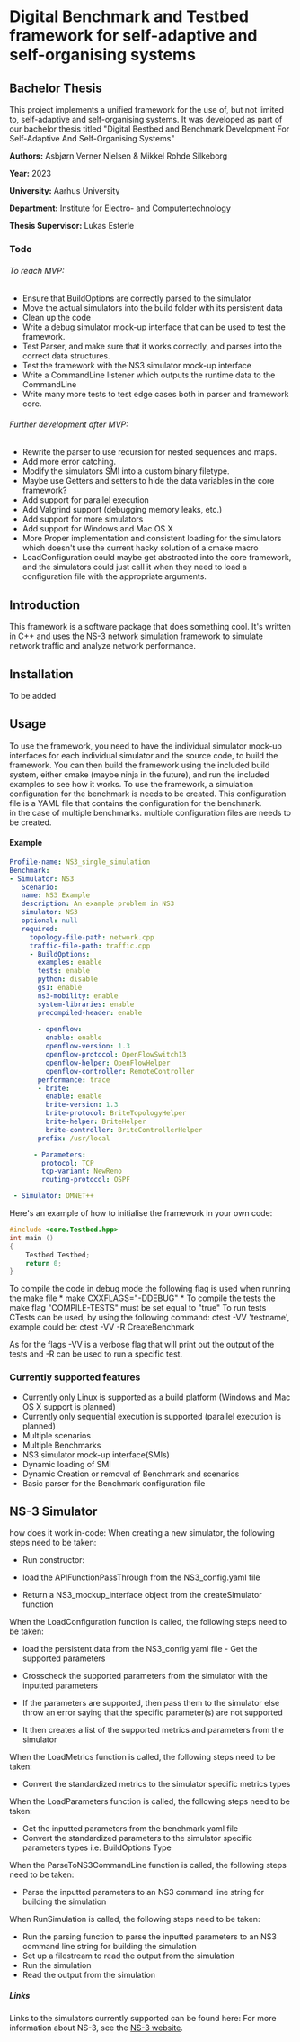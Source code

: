 # Digital Benchmark and Testbed framework for self-adaptive and self-organising systems

## Bachelor Thesis

This project implements a unified framework for the use of, but not limited to, self-adaptive and self-organising systems.
It was developed as part of our bachelor thesis titled "Digital Bestbed and Benchmark Development For Self-Adaptive And Self-Organising Systems"

**Authors:** Asbjørn Verner Nielsen & Mikkel Rohde Silkeborg 

**Year:** 2023

**University:** Aarhus University  

**Department:** Institute for Electro- and Computertechnology

**Thesis Supervisor:**  Lukas Esterle


### Todo

###### To reach MVP:
- Ensure that BuildOptions are correctly parsed to the simulator
- Move the actual simulators into the build folder with its persistent data 
- Clean up the code
- Write a debug simulator mock-up interface that can be used to test the framework. 
- Test Parser, and make sure that it works correctly, and parses into the correct data structures.
- Test the framework with the NS3 simulator mock-up interface
- Write a CommandLine listener which outputs the runtime data to the CommandLine
- Write many more tests to test edge cases both in parser and framework core.


###### Further development after MVP:
- Rewrite the parser to use recursion for nested sequences and maps.
- Add more error catching.
- Modify the simulators SMI into a custom binary filetype.
- Maybe use Getters and setters to hide the data variables in the core framework?
- Add support for parallel execution
- Add Valgrind support (debugging memory leaks, etc.)
- Add support for more simulators
- Add support for Windows and Mac OS X
- More Proper implementation and consistent loading for the simulators which doesn't use the current hacky solution of a cmake macro
- LoadConfiguration could maybe get abstracted into the core framework, and the simulators could just call it when they need to load a configuration file with the appropriate arguments.

## Introduction
This framework is a software package that does something cool. It's written in C++ and uses the
NS-3 network simulation framework to simulate network traffic and analyze network performance.

## Installation 

To be added

## Usage
To use the framework, you need to have the individual simulator mock-up interfaces for each individual simulator and the source code, to build the framework.
You can then build the framework using the included build system, either cmake (maybe ninja in the future), and run the included examples to see how it works.
To use the framework, a simulation configuration for the benchmark is needs to be created. This configuration file is a YAML file that contains the configuration for the benchmark.  
in the case of multiple benchmarks. multiple configuration files are needs to be created. 

#### Example

```YAML
Profile-name: NS3_single_simulation
Benchmark:
- Simulator: NS3
   Scenario: 
   name: NS3 Example
   description: An example problem in NS3
   simulator: NS3
   optional: null
   required:
     topology-file-path: network.cpp
     traffic-file-path: traffic.cpp
     - BuildOptions:
       examples: enable
       tests: enable
       python: disable
       gs1: enable
       ns3-mobility: enable
       system-libraries: enable
       precompiled-header: enable
       
       - openflow:
         enable: enable
         openflow-version: 1.3
         openflow-protocol: OpenFlowSwitch13
         openflow-helper: OpenFlowHelper
         openflow-controller: RemoteController
       performance: trace
       - brite:
         enable: enable
         brite-version: 1.3
         brite-protocol: BriteTopologyHelper
         brite-helper: BriteHelper
         brite-controller: BriteControllerHelper
       prefix: /usr/local

      - Parameters:
        protocol: TCP
        tcp-variant: NewReno
        routing-protocol: OSPF

 - Simulator: OMNET++
```
Here's an example of how to initialise the framework in your own code:

```C++
#include <core.Testbed.hpp>
int main ()
{
    Testbed Testbed;
    return 0;
}
```

To compile the code in debug mode the following flag is used when running the make file  * make CXXFLAGS="-DDEBUG" * 
To compile the tests the make flag "COMPILE-TESTS" must be set equal to "true"
To run tests CTests can be used, by using the following command: ctest -VV 'testname', example could be: ctest -VV -R CreateBenchmark

As for the flags -VV is a verbose flag that will print out the output of the tests and -R can be used to run a specific test.

### Currently supported features
- Currently only Linux is supported as a build platform (Windows and Mac OS X support is planned)
- Currently only sequential execution is supported (parallel execution is planned)
- Multiple scenarios
- Multiple Benchmarks
- NS3 simulator mock-up interface(SMIs)
- Dynamic loading of SMI
- Dynamic Creation or removal of Benchmark and scenarios
- Basic parser for the Benchmark configuration file



## NS-3 Simulator
how does it work in-code:
When creating a new simulator, the following steps need to be taken:
- Run constructor:
     
- load the APIFunctionPassThrough from the NS3_config.yaml file
- Return a NS3_mockup_interface object from the createSimulator function

When the LoadConfiguration function is called, the following steps need to be taken:
- load the persistent data from the NS3_config.yaml file
         - Get the supported parameters

- Crosscheck the supported parameters from the simulator with the inputted parameters
- If the parameters are supported, then pass them to the simulator else throw an error saying that the specific parameter(s) are not supported
- It then creates a list of the supported metrics and parameters from the simulator

When the LoadMetrics function is called, the following steps need to be taken:
- Convert the standardized metrics to the simulator specific metrics types 

When the LoadParameters function is called, the following steps need to be taken:
- Get the inputted parameters from the benchmark yaml file
- Convert the standardized parameters to the simulator specific parameters types i.e. BuildOptions Type

When the ParseToNS3CommandLine function is called, the following steps need to be taken:
- Parse the inputted parameters to an NS3 command line string for building the simulation  
 
When RunSimulation is called, the following steps need to be taken:
- Run the parsing function to parse the inputted parameters to an NS3 command line string for building the simulation
- Set up a filestream to read the output from the simulation
- Run the simulation
- Read the output from the simulation


##### Links
Links to the simulators currently supported can be found here:
For more information about NS-3, see the <a href="http://www.nsnam.org">NS-3 website</a>.